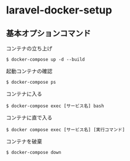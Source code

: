 # laravel-docker-setup

## 基本オプションコマンド

コンテナの立ち上げ

`$ docker-compose up -d --build`

起動コンテナの確認

`$ docker-compose ps`

コンテナに入る

`$ docker-compose exec [サービス名] bash`

コンテナに直で入る

`$ docker compose exec [サービス名] [実行コマンド]`

コンテナを破棄

`$ docker-compose down`
